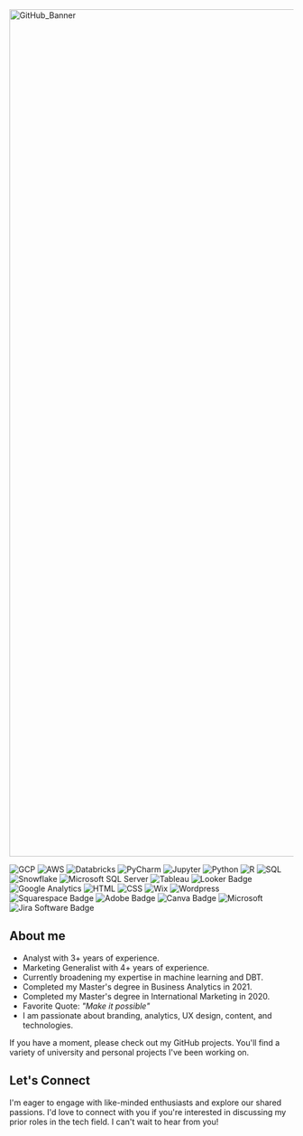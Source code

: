 <img width="1500" alt="GitHub_Banner" src="https://github.com/EstrellaSpaans/EstrellaSpaans/assets/64385174/032a84a7-9e5c-4652-9fd2-ceae9d5b849a">

![GCP](https://img.shields.io/badge/-Google_Cloud-4285F4?style=flat-square&logo=googlecloud&logoColor=white) ![AWS](https://img.shields.io/badge/-Amazon_AWS-FF9900?style=flat-square&logo=amazonaws&logoColor=white)
![Databricks](https://img.shields.io/badge/-Databricks-FF3621?style=flat-square&logo=databricks&logoColor=white) ![PyCharm](https://img.shields.io/badge/-PyCharm-000000?style=flat-square&logo=pycharm&logoColor=white)  ![Jupyter](https://img.shields.io/badge/-Jupyter-F37626?style=flat-square&logo=jupyter&logoColor=white) ![Python](https://img.shields.io/badge/Python-14354C?style=flat-square&logo=python&logoColor=white)
![R](https://img.shields.io/badge/R-276DC3?style=flat-square&logo=r&logoColor=white) ![SQL](https://img.shields.io/badge/PostgreSQL-316192?style=flat-square&logo=postgresql&logoColor=white) ![Snowflake](https://img.shields.io/badge/-Snowflake-29B5E8?style=flat-square&logo=snowflake&logoColor=white) 
![Microsoft SQL Server](https://img.shields.io/badge/Microsoft%20SQL%20Server-CC2927?style=flat-square&logo=microsoftsqlserver&logoColor=white) ![Tableau](https://img.shields.io/badge/Tableau-E97627?style=flat-square&logo=Tableau&logoColor=white) ![Looker Badge](https://img.shields.io/badge/Looker-4285F4?logo=looker&logoColor=fff&style=flat-square) ![Google Analytics](https://img.shields.io/badge/Google%20Analytics-4285F4?style=flat-square&logo=google%20analytics&logoColor=white) ![HTML](https://img.shields.io/badge/HTML-239120?style=flat-square&logo=html5&logoColor=white) ![CSS](https://img.shields.io/badge/CSS-239120?&style=flat-square&logo=css3&logoColor=white) ![Wix](https://img.shields.io/badge/Wix-000?style=flat-square&logo=wix&logoColor=white) ![Wordpress](https://img.shields.io/badge/Wordpress-21759B?style=flat-square&logo=wordpress&logoColor=white) ![Squarespace Badge](https://img.shields.io/badge/Squarespace-000?logo=squarespace&logoColor=fff&style=flat) ![Adobe Badge](https://img.shields.io/badge/Adobe-F00?logo=adobe&logoColor=fff&style=flat) ![Canva Badge](https://img.shields.io/badge/Canva-00C4CC?logo=canva&logoColor=fff&style=flat) ![Microsoft](https://img.shields.io/badge/Microsoft-666666?style=flat-square&logo=microsoft&logoColor=white) ![Jira Software Badge](https://img.shields.io/badge/Jira%20Software-0052CC?logo=jirasoftware&logoColor=fff&style=flat)

## About me
- Analyst with 3+ years of experience.
- Marketing Generalist with 4+ years of experience.
- Currently broadening my expertise in machine learning and DBT.
- Completed my Master's degree in Business Analytics in 2021.
- Completed my Master's degree in International Marketing in 2020.
- Favorite Quote: *"Make it possible"*
- I am passionate about branding, analytics, UX design, content, and technologies.

If you have a moment, please check out my GitHub projects. You'll find a variety of university and personal projects I've been working on.

## Let's Connect
I'm eager to engage with like-minded enthusiasts and explore our shared passions. I'd love to connect with you if you're interested in discussing my prior roles in the tech field. I can't wait to hear from you!
